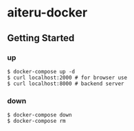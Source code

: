# aiteru-docker

## Getting Started

### up

```
$ docker-compose up -d
$ curl localhost:2000 # for browser use
$ curl localhost:8000 # backend server
```

### down

```
$ docker-compose down
$ docker-compose rm
```
